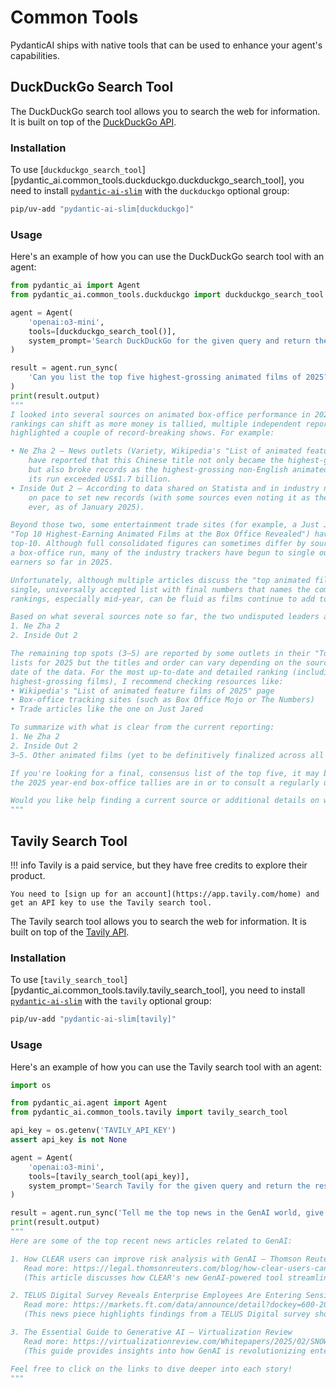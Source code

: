 # Common Tools

PydanticAI ships with native tools that can be used to enhance your agent's capabilities.

## DuckDuckGo Search Tool

The DuckDuckGo search tool allows you to search the web for information. It is built on top of the
[DuckDuckGo API](https://github.com/deedy5/duckduckgo_search).

### Installation

To use [`duckduckgo_search_tool`][pydantic_ai.common_tools.duckduckgo.duckduckgo_search_tool], you need to install
[`pydantic-ai-slim`](install.md#slim-install) with the `duckduckgo` optional group:

```bash
pip/uv-add "pydantic-ai-slim[duckduckgo]"
```

### Usage

Here's an example of how you can use the DuckDuckGo search tool with an agent:

```py {title="duckduckgo_search.py" test="skip"}
from pydantic_ai import Agent
from pydantic_ai.common_tools.duckduckgo import duckduckgo_search_tool

agent = Agent(
    'openai:o3-mini',
    tools=[duckduckgo_search_tool()],
    system_prompt='Search DuckDuckGo for the given query and return the results.',
)

result = agent.run_sync(
    'Can you list the top five highest-grossing animated films of 2025?'
)
print(result.output)
"""
I looked into several sources on animated box‐office performance in 2025, and while detailed
rankings can shift as more money is tallied, multiple independent reports have already
highlighted a couple of record‐breaking shows. For example:

• Ne Zha 2 – News outlets (Variety, Wikipedia's "List of animated feature films of 2025", and others)
    have reported that this Chinese title not only became the highest‑grossing animated film of 2025
    but also broke records as the highest‑grossing non‑English animated film ever. One article noted
    its run exceeded US$1.7 billion.
• Inside Out 2 – According to data shared on Statista and in industry news, this Pixar sequel has been
    on pace to set new records (with some sources even noting it as the highest‑grossing animated film
    ever, as of January 2025).

Beyond those two, some entertainment trade sites (for example, a Just Jared article titled
"Top 10 Highest-Earning Animated Films at the Box Office Revealed") have begun listing a broader
top‑10. Although full consolidated figures can sometimes differ by source and are updated daily during
a box‑office run, many of the industry trackers have begun to single out five films as the biggest
earners so far in 2025.

Unfortunately, although multiple articles discuss the "top animated films" of 2025, there isn't yet a
single, universally accepted list with final numbers that names the complete top five. (Box‑office
rankings, especially mid‑year, can be fluid as films continue to add to their totals.)

Based on what several sources note so far, the two undisputed leaders are:
1. Ne Zha 2
2. Inside Out 2

The remaining top spots (3–5) are reported by some outlets in their "Top‑10 Animated Films"
lists for 2025 but the titles and order can vary depending on the source and the exact cut‑off
date of the data. For the most up‑to‑date and detailed ranking (including the 3rd, 4th, and 5th
highest‑grossing films), I recommend checking resources like:
• Wikipedia's "List of animated feature films of 2025" page
• Box‑office tracking sites (such as Box Office Mojo or The Numbers)
• Trade articles like the one on Just Jared

To summarize with what is clear from the current reporting:
1. Ne Zha 2
2. Inside Out 2
3–5. Other animated films (yet to be definitively finalized across all reporting outlets)

If you're looking for a final, consensus list of the top five, it may be best to wait until
the 2025 year‑end box‑office tallies are in or to consult a regularly updated entertainment industry source.

Would you like help finding a current source or additional details on where to look for the complete updated list?
"""
```

## Tavily Search Tool

!!! info
    Tavily is a paid service, but they have free credits to explore their product.

    You need to [sign up for an account](https://app.tavily.com/home) and get an API key to use the Tavily search tool.

The Tavily search tool allows you to search the web for information. It is built on top of the [Tavily API](https://tavily.com/).

### Installation

To use [`tavily_search_tool`][pydantic_ai.common_tools.tavily.tavily_search_tool], you need to install
[`pydantic-ai-slim`](install.md#slim-install) with the `tavily` optional group:

```bash
pip/uv-add "pydantic-ai-slim[tavily]"
```

### Usage

Here's an example of how you can use the Tavily search tool with an agent:

```py {title="tavily_search.py" test="skip"}
import os

from pydantic_ai.agent import Agent
from pydantic_ai.common_tools.tavily import tavily_search_tool

api_key = os.getenv('TAVILY_API_KEY')
assert api_key is not None

agent = Agent(
    'openai:o3-mini',
    tools=[tavily_search_tool(api_key)],
    system_prompt='Search Tavily for the given query and return the results.',
)

result = agent.run_sync('Tell me the top news in the GenAI world, give me links.')
print(result.output)
"""
Here are some of the top recent news articles related to GenAI:

1. How CLEAR users can improve risk analysis with GenAI – Thomson Reuters
   Read more: https://legal.thomsonreuters.com/blog/how-clear-users-can-improve-risk-analysis-with-genai/
   (This article discusses how CLEAR's new GenAI-powered tool streamlines risk analysis by quickly summarizing key information from various public data sources.)

2. TELUS Digital Survey Reveals Enterprise Employees Are Entering Sensitive Data Into AI Assistants More Than You Think – FT.com
   Read more: https://markets.ft.com/data/announce/detail?dockey=600-202502260645BIZWIRE_USPRX____20250226_BW490609-1
   (This news piece highlights findings from a TELUS Digital survey showing that many enterprise employees use public GenAI tools and sometimes even enter sensitive data.)

3. The Essential Guide to Generative AI – Virtualization Review
   Read more: https://virtualizationreview.com/Whitepapers/2025/02/SNOWFLAKE-The-Essential-Guide-to-Generative-AI.aspx
   (This guide provides insights into how GenAI is revolutionizing enterprise strategies and productivity, with input from industry leaders.)

Feel free to click on the links to dive deeper into each story!
"""
```
